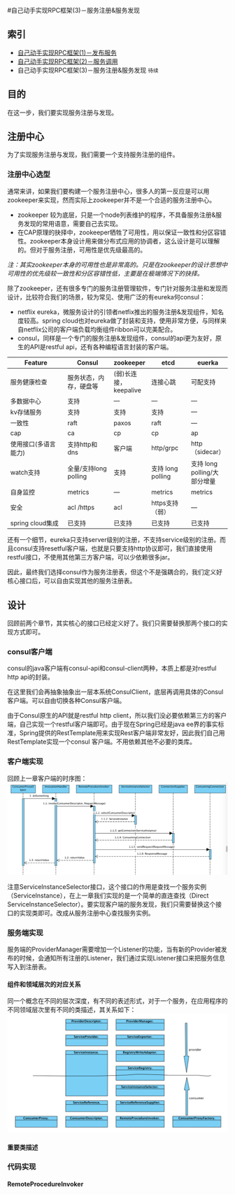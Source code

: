 #自己动手实现RPC框架(3)－服务注册&服务发现
## 索引

* [自己动手实现RPC框架(1)－发布服务](https://www.atatech.org/articles/89606)
* [自己动手实现RPC框架(2)－服务调用](https://www.atatech.org/articles/89904)
* 自己动手实现RPC框架(3)－服务注册&服务发现 `待续`

## 目的
在这一步，我们要实现服务注册与发现。

## 注册中心
为了实现服务注册与发现，我们需要一个支持服务注册的组件。

### 注册中心选型
通常来讲，如果我们要构建一个服务注册中心，很多人的第一反应是可以用zookeeper来实现，然而实际上zookeeper并不是一个合适的服务注册中心。

* zookeeper 较为底层，只是一个node列表维护的程序，不具备服务注册&服务发现的常用语意，需要自己去实现。
* 在CAP原理的抉择中，zookeeper牺牲了可用性，用以保证一致性和分区容错性。zookeeper本身设计用来做分布式应用的协调者，这么设计是可以理解的。但对于服务注册，可用性是优先级最高的。

*注：其实zookeeper本身的可用性也是非常高的。只是在zookeeper的设计思想中可用性的优先级较一致性和分区容错性低，主要是在极端情况下的抉择。*

除了zookeeper，还有很多专门的服务注册管理软件，专门针对服务注册和发现而设计，比较符合我们的场景，较为常见、使用广泛的有eureka何consul：

* netflix eureka，微服务设计的引领者netfix推出的服务注册&发现组件，知名度较高。spring cloud也对eureka做了封装和支持，使用非常方便，与同样来自netflix公司的客户端负载均衡组件ribbon可以完美配合。
* consul，同样是一个专门的服务注册&发现组件，consul的api更为友好，原生的API是restful api，还有各种编程语言封装的客户端。


<table>
    <thead>
        <tr>
            <th width="26%">Feature</th>
            <th width="21%">Consul</th>
            <th width="17%">zookeeper</th>
            <th width="18%">etcd</th>
            <th width="18%">euerka</th></tr>
    </thead>
    <tbody>
        <tr>
            <td>服务健康检查</td>
            <td>服务状态，内存，硬盘等</td>
            <td>(弱)长连接，keepalive</td>
            <td>连接心跳</td>
            <td>可配支持</td></tr>
        <tr>
            <td>多数据中心</td>
            <td>支持</td>
            <td>—</td>
            <td>—</td>
            <td>—</td></tr>
        <tr>
            <td>kv存储服务</td>
            <td>支持</td>
            <td>支持</td>
            <td>支持</td>
            <td>—</td></tr>
        <tr>
            <td>一致性</td>
            <td>raft</td>
            <td>paxos</td>
            <td>raft</td>
            <td>—</td></tr>
        <tr>
            <td>cap</td>
            <td>ca</td>
            <td>cp</td>
            <td>cp</td>
            <td>ap</td></tr>
        <tr>
            <td>使用接口(多语言能力)</td>
            <td>支持http和dns</td>
            <td>客户端</td>
            <td>http/grpc</td>
            <td>http（sidecar）</td></tr>
        <tr>
            <td>watch支持</td>
            <td>全量/支持long polling</td>
            <td>支持</td>
            <td>支持 long polling</td>
            <td>支持 long polling/大部分增量</td></tr>
        <tr>
            <td>自身监控</td>
            <td>metrics</td>
            <td>—</td>
            <td>metrics</td>
            <td>metrics</td></tr>
        <tr>
            <td>安全</td>
            <td>acl /https</td>
            <td>acl</td>
            <td>https支持（弱）</td>
            <td>—</td></tr>
        <tr>
            <td>spring cloud集成</td>
            <td>已支持</td>
            <td>已支持</td>
            <td>已支持</td>
            <td>已支持</td></tr>
    </tbody>
</table>

还有一个细节，eureka只支持server级别的注册，不支持service级别的注册。而且consul支持resetful客户端，也就是只要支持http协议即可，我们直接使用restful接口，不使用其他第三方客户端，可以少依赖很多jar。

因此，最终我们选择consul作为服务注册表，但这个不是强耦合的，我们定义好核心接口后，可以自由实现其他的服务注册表。

## 设计

回顾前两个章节，其实核心的接口已经定义好了。我们只需要替换那两个接口的实现方式即可。

### consul客户端
consul的java客户端有consul-api和consul-client两种，本质上都是对restful http api的封装。

在这里我们会再抽象抽象出一层本系统ConsulClient，底层再调用具体的Consul客户端。可以自由切换各种Consul客户端。

由于Consul原生的API就是restful http client，所以我们没必要依赖第三方的客户端，自己实现一个restful客户端即可。由于现在Spring已经是java ee界的事实标准，Spring提供的RestTemplate用来实现Rest客户端非常友好，因此我们自己用RestTemplate实现一个consul 客户端。不用依赖其他不必要的类库。

### 客户端实现
回顾上一章客户端的时序图：<br/>
![客户端时序图](images/simple-client-seq.png)

注意ServiceInstanceSelector接口，这个接口的作用是查找一个服务实例（ServiceInstance），在上一章我们实现的是一个简单的直连查找（Direct ServiceInstanceSelector）。要实现客户端的服务发现，我们只需要替换这个接口的实现类即可。改成从服务注册中心查找服务实例。

### 服务端实现
服务端的ProviderManager需要增加一个Listener的功能，当有新的Provider被发布的时候，会通知所有注册的Listener，我们通过实现Listener接口来把服务信息写入到注册表。



#### 组件和领域层次的对应关系
同一个概念在不同的层次深度，有不同的表述形式，对于一个服务，在应用程序的不同领域层次里有不同的类描述，其关系如下：
![服务表述类和层次对应关系](images/component-and-service-layer.png)

#### 重要类描述


### 代码实现

#### RemoteProcedureInvoker



 